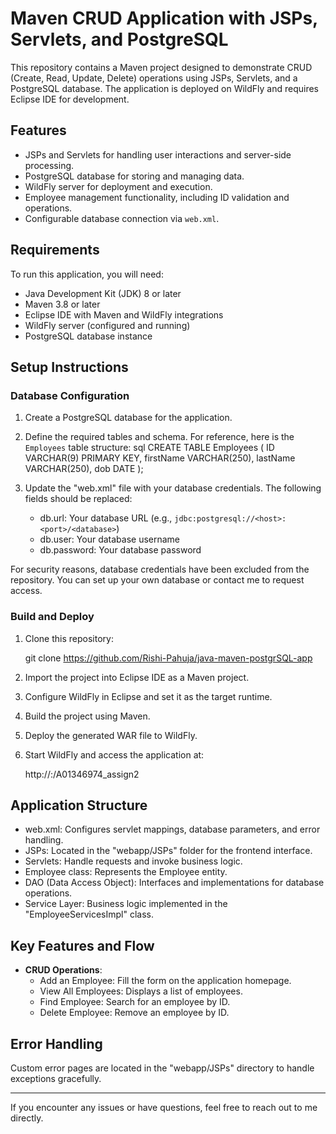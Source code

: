 # Maven CRUD Application with JSPs, Servlets, and PostgreSQL

This repository contains a Maven project designed to demonstrate CRUD (Create, Read, Update, Delete) operations using JSPs, Servlets, and a PostgreSQL database. The application is deployed on WildFly and requires Eclipse IDE for development.

## Features
- JSPs and Servlets for handling user interactions and server-side processing.
- PostgreSQL database for storing and managing data.
- WildFly server for deployment and execution.
- Employee management functionality, including ID validation and operations.
- Configurable database connection via `web.xml`.

## Requirements
To run this application, you will need:

- Java Development Kit (JDK) 8 or later
- Maven 3.8 or later
- Eclipse IDE with Maven and WildFly integrations
- WildFly server (configured and running)
- PostgreSQL database instance

## Setup Instructions

### Database Configuration
1. Create a PostgreSQL database for the application.
2. Define the required tables and schema. For reference, here is the `Employees` table structure:
   sql
   CREATE TABLE Employees (
       ID VARCHAR(9) PRIMARY KEY,
       firstName VARCHAR(250),
       lastName VARCHAR(250),
       dob DATE
   );
   
3. Update the "web.xml" file with your database credentials. The following fields should be replaced:
   - db.url: Your database URL (e.g., `jdbc:postgresql://<host>:<port>/<database>`)
   - db.user: Your database username
   - db.password: Your database password

For security reasons, database credentials have been excluded from the repository. You can set up your own database or contact me to request access.

### Build and Deploy
1. Clone this repository:

   git clone https://github.com/Rishi-Pahuja/java-maven-postgrSQL-app
   
2. Import the project into Eclipse IDE as a Maven project.
3. Configure WildFly in Eclipse and set it as the target runtime.
4. Build the project using Maven.
5. Deploy the generated WAR file to WildFly.
6. Start WildFly and access the application at:

   http://<wildfly-host>:<port>/A01346974_assign2

## Application Structure
- web.xml: Configures servlet mappings, database parameters, and error handling.
- JSPs: Located in the "webapp/JSPs" folder for the frontend interface.
- Servlets: Handle requests and invoke business logic.
- Employee class: Represents the Employee entity.
- DAO (Data Access Object): Interfaces and implementations for database operations.
- Service Layer: Business logic implemented in the "EmployeeServicesImpl" class.

## Key Features and Flow
- **CRUD Operations**:
  - Add an Employee: Fill the form on the application homepage.
  - View All Employees: Displays a list of employees.
  - Find Employee: Search for an employee by ID.
  - Delete Employee: Remove an employee by ID.

## Error Handling
Custom error pages are located in the "webapp/JSPs" directory to handle exceptions gracefully.


---

If you encounter any issues or have questions, feel free to reach out to me directly.
